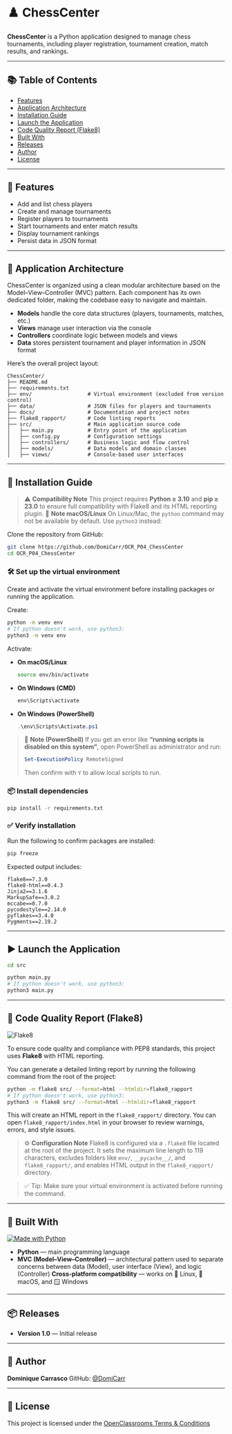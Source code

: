 # ♟️ ChessCenter

**ChessCenter** is a Python application designed to manage chess tournaments, including player registration, tournament creation, match results, and rankings.

---

## 📚 Table of Contents

- [Features](#-features)
- [Application Architecture](#-application-architecture)
- [Installation Guide](#-installation-guide)
- [Launch the Application](#-launch-the-application)
- [Code Quality Report (Flake8)](#-code-quality-report-flake8)
- [Built With](#-built-with)
- [Releases](#-releases)
- [Author](#-author)
- [License](#-license)

---

## 🧩 Features

- Add and list chess players
- Create and manage tournaments
- Register players to tournaments
- Start tournaments and enter match results
- Display tournament rankings
- Persist data in JSON format

---

## 🧠 Application Architecture

ChessCenter is organized using a clean modular architecture based on the Model–View–Controller (MVC) pattern.
Each component has its own dedicated folder, making the codebase easy to navigate and maintain.

- **Models** handle the core data structures (players, tournaments, matches, etc.)
- **Views** manage user interaction via the console
- **Controllers** coordinate logic between models and views
- **Data** stores persistent tournament and player information in JSON format

Here’s the overall project layout:

```
ChessCenter/
├── README.md
├── requirements.txt
├── env/                  # Virtual environment (excluded from version control)
├── data/                 # JSON files for players and tournaments
├── docs/                 # Documentation and project notes
├── flake8_rapport/       # Code linting reports
├── src/                  # Main application source code
│   ├── main.py           # Entry point of the application
│   ├── config.py         # Configuration settings
│   ├── controllers/      # Business logic and flow control
│   ├── models/           # Data models and domain classes
│   ├── views/            # Console-based user interfaces
```

---

## 🚀 Installation Guide

> ⚠️ **Compatibility Note**
> This project requires **Python ≥ 3.10** and **pip ≥ 23.0** to ensure full compatibility with Flake8 and its HTML reporting plugin.
> 🐧 **Note macOS/Linux**
> On Linux/Mac, the `python` command may not be available by default.
> Use `python3` instead:

Clone the repository from GitHub:

```bash
git clone https://github.com/DomiCarr/OCR_P04_ChessCenter
cd OCR_P04_ChessCenter
```

### 🛠️ Set up the virtual environment

Create and activate the virtual environment before installing packages or running the application.

Create:

```bash
python -m venv env
# If python doesn't work, use python3:
python3 -m venv env
```

Activate:

- **On macOS/Linux**
  ```bash
  source env/bin/activate
  ```

- **On Windows (CMD)**
  ```cmd
  env\Scripts\activate
  ```

- **On Windows (PowerShell)**
  ```powershell
  .\env\Scripts\Activate.ps1
  ```

> 📝 **Note (PowerShell)**
> If you get an error like
> **“running scripts is disabled on this system”**,
> open PowerShell as administrator and run:
>
> ```powershell
> Set-ExecutionPolicy RemoteSigned
> ```
>
> Then confirm with `Y` to allow local scripts to run.


### 📦 Install dependencies

```bash
pip install -r requirements.txt
```

### ✅ Verify installation

Run the following to confirm packages are installed:

```bash
pip freeze
```

Expected output includes:

```text
flake8==7.3.0
flake8-html==0.4.3
Jinja2==3.1.6
MarkupSafe==3.0.2
mccabe==0.7.0
pycodestyle==2.14.0
pyflakes==3.4.0
Pygments==2.19.2
```

---

## ▶️ Launch the Application

```bash
cd src

python main.py
# If python doesn't work, use python3:
python3 main.py
```

---

## 🧪 Code Quality Report (Flake8)
![Flake8](https://img.shields.io/badge/code%20style-Flake8-blue)


To ensure code quality and compliance with PEP8 standards, this project uses **Flake8** with HTML reporting.

You can generate a detailed linting report by running the following command from the root of the project:

```bash
python -m flake8 src/ --format=html --htmldir=flake8_rapport
# If python doesn't work, use python3:
python3 -m flake8 src/ --format=html --htmldir=flake8_rapport
```

This will create an HTML report in the `flake8_rapport/` directory.
You can open `flake8_rapport/index.html` in your browser to review warnings, errors, and style issues.

> ⚙️ **Configuration Note**
> Flake8 is configured via a `.flake8` file located at the root of the project.
> It sets the maximum line length to 119 characters, excludes folders like `env/`, `__pycache__/`, and `flake8_rapport/`, and enables HTML output in the `flake8_rapport/` directory.

> ✅ Tip: Make sure your virtual environment is activated before running the command.

---

## 🧰 Built With

[![Made with Python](https://img.shields.io/badge/Made%20with-Python-1f425f.svg)](https://www.python.org/)

- **Python** — main programming language
- **MVC (Model–View–Controller)** — architectural pattern used to separate concerns between data (Model), user interface (View), and logic (Controller)
**Cross-platform compatibility** — works on 🐧 Linux, 🍎 macOS, and 🪟 Windows


---

## 📦 Releases

- **Version 1.0** — Initial release

---

## 👤 Author

**Dominique Carrasco**
GitHub: [@DomiCarr](https://github.com/DomiCarr)

---

## 📄 License

This project is licensed under the [OpenClassrooms Terms & Conditions](https://openclassrooms.com/fr/policies/terms-conditions)
